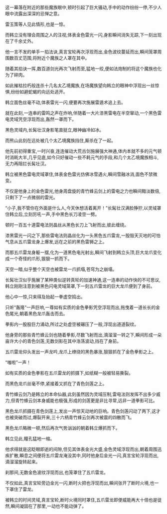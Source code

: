 
这一幕落在附近的那些魔族眼中,顿时引起了巨大骚动,手中的动作纷纷一停,不少人眼中流露出深深的忌惮之意。

雷玉策等人见此情形,也是一惊。

而韩立没有理会周围之人的注视,体表金色雷光一闪,身影瞬间消失无踪,下一刻出现在了千余丈外。

他一言不发的单手一掐法诀,真言宝轮再次浮现而出,金色波纹蔓延而出,瞬间笼罩周围数百丈范围,将附近个魔族之人罩在其中。

随着其掐诀一挥,数百道剑光再次飞射而至,猛地一绞,便如法炮制的将这个魔族也化为了碎肉。

如此摧枯拉朽般连杀十几名太乙境魔族,在场魔族望向韩立的眼神中浮现出一丝惊惧,纷纷如避蛇蝎的向远处逃开。

韩立面色丝毫不动,体表雷光一闪,便要再次施展雷遁术追上去。

就在此刻,一连串的雷鸣之声在炸响,伴随着一大片漆黑雷电在半空窜动,一个黑色雷电灵域凭空浮现而出,轰然一罩而下。

黑色灵域内,长髯壮汉身影笔直挺立,眼神幽冷如冰。

而熊山此刻在远处被几个太乙境魔族挡住,厮杀在了一起。

他先前初得重宝,一时兴奋,连连催动大荒古剑施展强大神通,体内本就不多的元气顿时消耗大半,几乎见底,如今只好催动一些不耗元气的手段,和几个太乙境魔族相斗,无力再阻拦长髯壮汉。

韩立被黑色雷电灵域罩住,体表金色雷光仿佛冰雪遇火,瞬间雪融冰消,面色不禁微变。

不仅是他身上的金色雷光,他身周盘旋的青竹蜂云剑上的雷电之力也瞬间黯淡数倍,只剩下了一点微弱的雷光。

“小子,我不管你在外面是什么人,今天休想活着离开！”长髯壮汉满脸狰狞,以灵域罩住韩立后,立刻厉吼一声,手中黑色长刀凌空一劈。

顿时一百五十道雷电法则晶丝从黑色长刀上飞射而出,彼此缠绕。

漆黑雷光一闪之下,那些雷电法则晶丝化为一头黑色五爪雷龙,一股毁天灭地的可怕气息从五爪雷龙身上爆发,远在之前的黑色雷狮之上。

而那五爪雷龙身躯一摆,化为一道黑色电光射出,瞬间飞射到韩立头顶,巨大龙爪变化成一个奇怪的爪形,狠狠一抓而下。

天空一暗,似乎整个天空也被雷龙一爪抓塌,苍穹为之崩塌。

长髯壮汉似乎施展了某种类似逆转真轮的加速神通,这一连串的动作快的不可思议,韩立刚刚注意到被黑色闪电灵域笼罩,下一刻五爪雷龙的巨大龙爪便到了身前。

他心中一惊,只来得及抬起一拳虚空捣出。

只听“轰隆”一声巨响,一尊如有实质的金色拳影凭空浮现而出,拖曳着一道长长的金色尾光,朝着黑色龙爪轰击而去。

拳影内一股股巨力涌动,所过之处虚空被碾压了一般,浮现出道道裂纹。

他身旁的那些青竹蜂云剑也随着拳影,尽数飞射而出,滴溜溜一转之下,瞬间形成一朵亩许大小的青色剑莲,无数剑影在其中浩荡波动,挡在了身前。

五爪雷龙仰头发出一声龙吟,龙爪上缭绕的黑色暴涨,狠狠抓在了金色拳影之上。

“嗤啦”一声！

如有实质的金色拳影在五爪雷龙的抓摄下,如纸糊一般被轻易撕裂。

而黑色龙爪丝毫不停,紧接着又抓在了青色剑莲之上。

青竹蜂云剑乃是韩立的本命仙器,此刻虽然因为灵域压制,雷电法则发挥不出多少威力,但青竹蜂云剑本身威能也极强,形成的剑莲更是非比寻常,远非一道拳影可比。

黑色龙爪抓摄在青色剑莲上,发出一声惊天动地的巨响。青色剑莲闪动了两下,这才也被突破而过,爆裂开来,三十六柄青竹蜂云剑再次被震的四散而飞。

黑色龙爪略微一顿,然后再次气势汹汹的朝着韩立爆抓而下。

韩立见此,瞳孔猛地一缩。

他求得就是这眨眼即逝的间隙,但见其体表金光大盛,金色灵域浮现而出,朝着周围迅疾扩散,瞬息之间便将五爪雷龙淹没其中,同时他身后金光一闪,真言宝轮浮现而出,滴溜溜旋转起来。

刹那间,无数金色波纹浮现而出,也笼罩住了五爪雷龙。

不仅如此,真言宝轮旁边金光一闪,断时火把也浮现而出,瞬间张开了断时火境,也一下罩住了雷龙。

被韩立的时间灵域,真言宝轮,断时火境同时罩住,五爪雷龙即便威能再大十倍也是徒然,瞬间凝固在了那里,一动也不能动弹了。